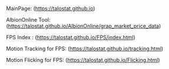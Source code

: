 MainPage:  (https://talostat.github.io)

AlbionOnline Tool: (https://talostat.github.io/AlbionOnline/grap_market_price_data)

FPS Index : (https://talostat.github.io/FPS/index.html)

Motion Tracking for FPS: (https://talostat.github.io/tracking.html)

Motion Flicking for FPS: (https://talostat.github.io/Flicking.html)
